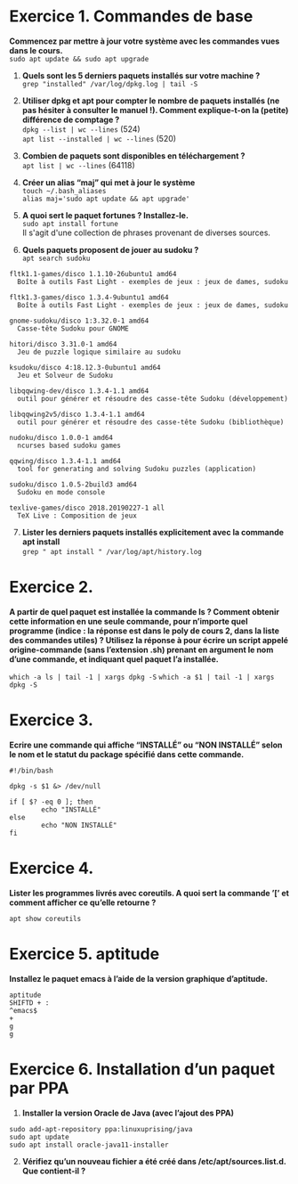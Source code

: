 # Exercice 1. Commandes de base

__Commencez par mettre à jour votre système avec les commandes vues dans le cours.__<br>
`sudo apt update && sudo apt upgrade`

1. __Quels sont les 5 derniers paquets installés sur votre machine ?__<br>
`grep "installed" /var/log/dpkg.log | tail -S`

2. __Utiliser dpkg et apt pour compter le nombre de paquets installés (ne pas hésiter à consulter le manuel !). Comment explique-t-on la (petite) différence de comptage ?__<br>
`dpkg --list | wc --lines` (524)<br>
`apt list --installed | wc --lines` (520)

3. __Combien de paquets sont disponibles en téléchargement ?__<br>
`apt list | wc --lines` (64118)

4. __Créer un alias “maj” qui met à jour le système__<br>
`touch ~/.bash_aliases`<br>
`alias maj='sudo apt update && apt upgrade'`

5. __A quoi sert le paquet fortunes ? Installez-le.__<br>
`sudo apt install fortune`<br>
Il s'agit d'une collection de phrases provenant de diverses sources.

6. __Quels paquets proposent de jouer au sudoku ?__<br>
`apt search sudoku`
```
fltk1.1-games/disco 1.1.10-26ubuntu1 amd64
  Boîte à outils Fast Light - exemples de jeux : jeux de dames, sudoku

fltk1.3-games/disco 1.3.4-9ubuntu1 amd64
  Boîte à outils Fast Light - exemples de jeux : jeux de dames, sudoku

gnome-sudoku/disco 1:3.32.0-1 amd64
  Casse-tête Sudoku pour GNOME

hitori/disco 3.31.0-1 amd64
  Jeu de puzzle logique similaire au sudoku

ksudoku/disco 4:18.12.3-0ubuntu1 amd64
  Jeu et Solveur de Sudoku

libqqwing-dev/disco 1.3.4-1.1 amd64
  outil pour générer et résoudre des casse-tête Sudoku (développement)

libqqwing2v5/disco 1.3.4-1.1 amd64
  outil pour générer et résoudre des casse-tête Sudoku (bibliothèque)

nudoku/disco 1.0.0-1 amd64
  ncurses based sudoku games

qqwing/disco 1.3.4-1.1 amd64
  tool for generating and solving Sudoku puzzles (application)

sudoku/disco 1.0.5-2build3 amd64
  Sudoku en mode console

texlive-games/disco 2018.20190227-1 all
  TeX Live : Composition de jeux
```

7. __Lister les derniers paquets installés explicitement avec la commande apt install__<br>
`grep " apt install " /var/log/apt/history.log`

# Exercice 2.

__A partir de quel paquet est installée la commande ls ? Comment obtenir cette information en une seule
commande, pour n’importe quel programme (indice : la réponse est dans le poly de cours 2, dans la liste des
commandes utiles) ? Utilisez la réponse à pour écrire un script appelé origine-commande (sans l’extension
.sh) prenant en argument le nom d’une commande, et indiquant quel paquet l’a installée.__<br>

`which -a ls | tail -1 | xargs dpkg -S`
`which -a $1 | tail -1 | xargs dpkg -S`

# Exercice 3.

__Ecrire une commande qui affiche “INSTALLÉ” ou “NON INSTALLÉ” selon le nom et le statut du package
spécifié dans cette commande.__<br>

```
#!/bin/bash

dpkg -s $1 &> /dev/null

if [ $? -eq 0 ]; then
        echo "INSTALLÉ"
else
        echo "NON INSTALLÉ"
fi
```

# Exercice 4.

__Lister les programmes livrés avec coreutils. A quoi sert la commande ’\[’ et comment afficher ce qu’elle
retourne ?__<br>

`apt show coreutils`

# Exercice 5. aptitude

__Installez le paquet emacs à l’aide de la version graphique d’aptitude.__<br>

```
aptitude
SHIFTD + :
^emacs$
+
g
g
```

# Exercice 6. Installation d’un paquet par PPA

1. __Installer la version Oracle de Java (avec l’ajout des PPA)__<br>
```
sudo add-apt-repository ppa:linuxuprising/java
sudo apt update
sudo apt install oracle-java11-installer
```

2. __Vérifiez qu’un nouveau fichier a été créé dans /etc/apt/sources.list.d. Que contient-il ?__<br>
